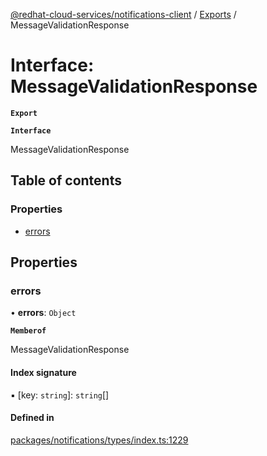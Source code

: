 [@redhat-cloud-services/notifications-client](../README.md) / [Exports](../modules.md) / MessageValidationResponse

# Interface: MessageValidationResponse

**`Export`**

**`Interface`**

MessageValidationResponse

## Table of contents

### Properties

- [errors](MessageValidationResponse.md#errors)

## Properties

### errors

• **errors**: `Object`

**`Memberof`**

MessageValidationResponse

#### Index signature

▪ [key: `string`]: `string`[]

#### Defined in

[packages/notifications/types/index.ts:1229](https://github.com/mkholjuraev/javascript-clients/blob/master/packages/notifications/types/index.ts#L1229)
